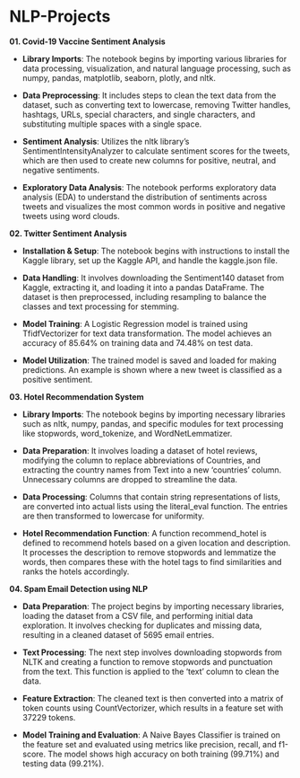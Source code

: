 # NLP-Projects

**01. Covid-19 Vaccine Sentiment Analysis**

- **Library Imports**: The notebook begins by importing various libraries for data processing, visualization, and natural language processing, such as numpy, pandas, matplotlib, seaborn, plotly, and nltk.

- **Data Preprocessing**: It includes steps to clean the text data from the dataset, such as converting text to lowercase, removing Twitter handles, hashtags, URLs, special characters, and single characters, and substituting multiple spaces with a single space.

- **Sentiment Analysis**: Utilizes the nltk library’s SentimentIntensityAnalyzer to calculate sentiment scores for the tweets, which are then used to create new columns for positive, neutral, and negative sentiments.

- **Exploratory Data Analysis**: The notebook performs exploratory data analysis (EDA) to understand the distribution of sentiments across tweets and visualizes the most common words in positive and negative tweets using word clouds.

**02. Twitter Sentiment Analysis**

- **Installation & Setup**: The notebook begins with instructions to install the Kaggle library, set up the Kaggle API, and handle the kaggle.json file. 

- **Data Handling**: It involves downloading the Sentiment140 dataset from Kaggle, extracting it, and loading it into a pandas DataFrame. The dataset is then preprocessed, including resampling to balance the classes and text processing for stemming.

- **Model Training**: A Logistic Regression model is trained using TfidfVectorizer for text data transformation. The model achieves an accuracy of 85.64% on training data and 74.48% on test data.

- **Model Utilization**: The trained model is saved and loaded for making predictions. An example is shown where a new tweet is classified as a positive sentiment.

**03. Hotel Recommendation System**

- **Library Imports**: The notebook begins by importing necessary libraries such as nltk, numpy, pandas, and specific modules for text processing like stopwords, word_tokenize, and WordNetLemmatizer.

- **Data Preparation**: It involves loading a dataset of hotel reviews, modifying the column to replace abbreviations of Countries, and extracting the country names from Text into a new ‘countries’ column. Unnecessary columns are dropped to streamline the data.

- **Data Processing**: Columns that contain string representations of lists, are converted into actual lists using the literal_eval function. The entries are then transformed to lowercase for uniformity.

- **Hotel Recommendation Function**: A function recommend_hotel is defined to recommend hotels based on a given location and description. It processes the description to remove stopwords and lemmatize the words, then compares these with the hotel tags to find similarities and ranks the hotels accordingly.

**04. Spam Email Detection using NLP**

- **Data Preparation**: The project begins by importing necessary libraries, loading the dataset from a CSV file, and performing initial data exploration. It involves checking for duplicates and missing data, resulting in a cleaned dataset of 5695 email entries.

- **Text Processing**: The next step involves downloading stopwords from NLTK and creating a function to remove stopwords and punctuation from the text. This function is applied to the ‘text’ column to clean the data.

- **Feature Extraction**: The cleaned text is then converted into a matrix of token counts using CountVectorizer, which results in a feature set with 37229 tokens.

- **Model Training and Evaluation**: A Naive Bayes Classifier is trained on the feature set and evaluated using metrics like precision, recall, and f1-score. The model shows high accuracy on both training (99.71%) and testing data (99.21%).
